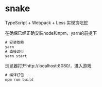 # snake
TypeScript + Webpack + Less 实现贪吃蛇


在确保已经正确安装node和npm，yarn的前提下

```js
# 安装依赖
yarn
# 直接运行
yarn start
```
浏览器打开http://localhost:8080/，进入游戏

```js
# 编译打包
npm run build 
```
